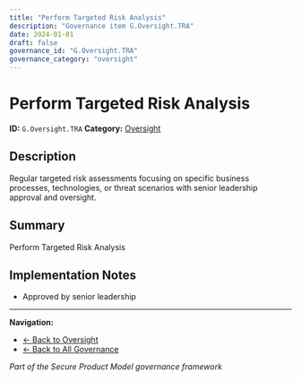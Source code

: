 ```yaml
---
title: "Perform Targeted Risk Analysis"
description: "Governance item G.Oversight.TRA"
date: 2024-01-01
draft: false
governance_id: "G.Oversight.TRA"
governance_category: "oversight"
---
```


# Perform Targeted Risk Analysis

**ID:** `G.Oversight.TRA`
**Category:** [Oversight](../)

## Description

Regular targeted risk assessments focusing on specific business processes, technologies, or threat scenarios with senior leadership approval and oversight.

## Summary

Perform Targeted Risk Analysis

## Implementation Notes

- Approved by senior leadership


---

**Navigation:**
- [← Back to Oversight](../)
- [← Back to All Governance](/governance/)

*Part of the Secure Product Model governance framework*
